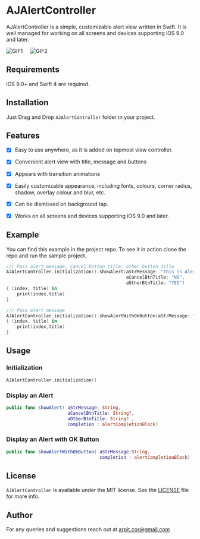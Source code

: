 # AJAlertController
AJAlertController is a simple, customizable alert view written in Swift.
It is well managed for working on all screens and devices supporting iOS 9.0 and later.

![GIF1](https://media.giphy.com/media/xUOxeVZXc0Rm4C3koo/giphy.gif)
&nbsp; &nbsp; 
![GIF2](https://media.giphy.com/media/xUOxflB6W2hj5R74WI/giphy.gif)

## Requirements
iOS 9.0+ and Swift 4 are required. 

## Installation
Just Drag and Drop `AJAlertController` folder in your project. 

## Features

- [x] Easy to use anywhere, as it is added on topmost view controller.
- [x] Convenient alert view with title, message and buttons
- [x] Appears with transition animations
- [x] Easily customizable appearance, including fonts, colours, corner radius, shadow, overlay colour and blur, etc.
- [x] Can be dismissed on background tap.
- [x] Works on all screens and devices supporting iOS 9.0 and later.


## Example

You can find this example in the project repo. To see it in action clone the repo and run the sample project.
 
```swift
/// Pass alert message, cancel button title, other button title
AJAlertController.initialization().showAlert(aStrMessage: "This is Alert message with two buttons", 
                                             aCancelBtnTitle: "NO", 
                                             aOtherBtnTitle: "YES") 
{ (index, title) in
    print(index,title)
}
```

```swift
/// Pass alert message
AJAlertController.initialization().showAlertWithOkButton(aStrMessage: "This is normal alert message") 
{ (index, title) in
    print(index,title)
}
```

## Usage

### Initialization

```swift
AJAlertController.initialization()
```

### Display an Alert

```swift
public func showAlert( aStrMessage: String,
                       aCancelBtnTitle: String?,
                       aOtherBtnTitle: String? ,
                       completion : alertCompletionBlock) 
```

### Display an Alert with OK Button

```swift
public func showAlertWithOkButton( aStrMessage:String,
                                   completion : alertCompletionBlock)
```

## License

`AJAlertController` is available under the MIT license. See the [LICENSE](LICENSE) file for more info.

## Author
For any queries and suggestions reach out at arpit.cor@gmail.com
